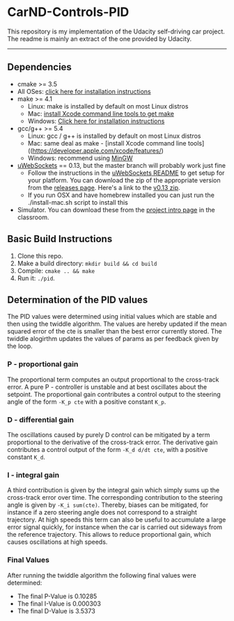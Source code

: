 # CarND-Controls-PID
This repository is my implementation of the Udacity self-driving car project. The readme is mainly an extract of the one provided by Udacity.

---

## Dependencies

* cmake >= 3.5
 * All OSes: [click here for installation instructions](https://cmake.org/install/)
* make >= 4.1
  * Linux: make is installed by default on most Linux distros
  * Mac: [install Xcode command line tools to get make](https://developer.apple.com/xcode/features/)
  * Windows: [Click here for installation instructions](http://gnuwin32.sourceforge.net/packages/make.htm)
* gcc/g++ >= 5.4
  * Linux: gcc / g++ is installed by default on most Linux distros
  * Mac: same deal as make - [install Xcode command line tools]((https://developer.apple.com/xcode/features/)
  * Windows: recommend using [MinGW](http://www.mingw.org/)
* [uWebSockets](https://github.com/uWebSockets/uWebSockets) == 0.13, but the master branch will probably work just fine
  * Follow the instructions in the [uWebSockets README](https://github.com/uWebSockets/uWebSockets/blob/master/README.md) to get setup for your platform. You can download the zip of the appropriate version from the [releases page](https://github.com/uWebSockets/uWebSockets/releases). Here's a link to the [v0.13 zip](https://github.com/uWebSockets/uWebSockets/archive/v0.13.0.zip).
  * If you run OSX and have homebrew installed you can just run the ./install-mac.sh script to install this
* Simulator. You can download these from the [project intro page](https://github.com/udacity/CarND-PID-Control-Project/releases) in the classroom.

## Basic Build Instructions

1. Clone this repo.
2. Make a build directory: `mkdir build && cd build`
3. Compile: `cmake .. && make`
4. Run it: `./pid`. 

## Determination of the PID values

The PID values were determined using initial values which are stable and then using the twiddle algorithm. The values are hereby updated if the mean squared error of the cte is smaller than the best error currently stored. The twiddle alogirthm updates the values of params as per feedback given by the loop.

### P - proportional gain 
The proportional term computes an output proportional to the cross-track error. A pure P - controller is unstable and at best oscillates about the setpoint. The proportional gain contributes a control output to the steering angle of the form  `-K_p cte` with a positive constant `K_p`.

### D - differential gain
The oscillations caused by purely D control can be mitigated by a term proportional to the derivative of the cross-track error.
The derivative gain contributes a control output of the form `-K_d d/dt cte`, with a positive constant `K_d`. 

### I - integral gain 
A third contribution is given by the integral gain which simply sums up the cross-track error over time. The corresponding contribution to the steering angle is given by `-K_i sum(cte)`. Thereby, biases can be mitigated, for instance if a zero steering angle does not correspond to a straight trajectory. At high speeds this term can also be useful to accumulate a large error signal quickly, for instance when the car is carried out sideways from the reference trajectory. This allows to reduce proportional gain, which causes oscillations at high speeds.

### Final Values
After running the twiddle algorithm the following final values were determined:
- The final P-Value is 0.10285
- The final I-Value is 0.000303
- The final D-Value is 3.5373
